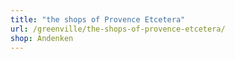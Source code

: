 ```yaml
---
title: "the shops of Provence Etcetera"
url: /greenville/the-shops-of-provence-etcetera/
shop: Andenken
---
```

